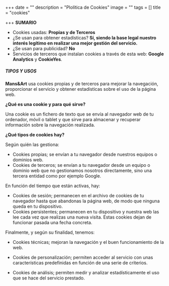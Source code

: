+++
date = ""
description = "Plolítica de Cookies"
image = ""
tags = []
title = "cookies"

+++
**SUMARIO**

* Cookies usadas: **Propias y de Terceros**
* ¿Se usan para obtener estadísticas? **Sí, siendo la base legal nuestro interés legítimo en realizar una mejor gestión del servicio.**
* ¿Se usan para publicidad? **No**
* Servicios de terceros que instalan cookies a través de esta web: **Google Analytics** y **CookieYes**.

##### **TIPOS Y USOS**

**Mans&Art** usa cookies propias y de terceros para mejorar la navegación, proporcionar el servicio y obtener estadísticas sobre el uso de la página web.

**¿Qué es una cookie y para qué sirve?**

Una cookie es un fichero de texto que se envía al navegador web de tu ordenador, móvil o tablet y que sirve para almacenar y recuperar información sobre la navegación realizada.

**¿Qué tipos de cookies hay?**

Según quién las gestiona:

* Cookies propias; se envían a tu navegador desde nuestros equipos o dominios web.
* Cookies de terceros; se envían a tu navegador desde un equipo o dominio web que no gestionamos nosotros directamente, sino una tercera entidad como por ejemplo Google.

En función del tiempo que están activas, hay:

* Cookies de sesión; permanecen en el archivo de cookies de tu navegador hasta que abandonas la página web, de modo que ninguna queda en tu dispositivo.
* Cookies persistentes; permanecen en tu dispositivo y nuestra web las lee cada vez que realizas una nueva visita. Estas cookies dejan de funcionar pasada una fecha concreta.

Finalmente, y según su finalidad, tenemos:

* Cookies técnicas; mejoran la navegación y el buen funcionamiento de la web.


* Cookies de personalización; permiten acceder al servicio con unas características predefinidas en función de una serie de criterios.


* Cookies de análisis; permiten medir y analizar estadísticamente el uso que se hace del servicio prestado.